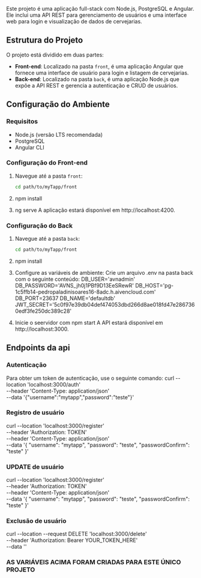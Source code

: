 Este projeto é uma aplicação full-stack com Node.js, PostgreSQL e Angular. Ele inclui uma API REST para gerenciamento de usuários e uma interface web para login e visualização de dados de cervejarias.

## Estrutura do Projeto

O projeto está dividido em duas partes:

- **Front-end**: Localizado na pasta `front`, é uma aplicação Angular que fornece uma interface de usuário para login e listagem de cervejarias.
- **Back-end**: Localizado na pasta `back`, é uma aplicação Node.js que expõe a API REST e gerencia a autenticação e CRUD de usuários.

## Configuração do Ambiente

### Requisitos

- Node.js (versão LTS recomendada)
- PostgreSQL
- Angular CLI

### Configuração do Front-end

1. Navegue até a pasta `front`:

   ```bash
   cd path/to/myTapp/front
2. npm install
3. ng serve
  A aplicação estará disponível em http://localhost:4200.

### Configuração do Back

1. Navegue até a pasta `back`:

   ```bash
   cd path/to/myTapp/front
2. npm install
3. Configure as variáveis de ambiente:
  Crie um arquivo .env na pasta back com o seguinte conteúdo:
  DB_USER='avnadmin'
  DB_PASSWORD='AVNS_jh0j1PBf9D13EeSRewR'
  DB_HOST='pg-1c5ffb14-pedropaladinisoares16-8adc.h.aivencloud.com'
  DB_PORT=23637
  DB_NAME='defaultdb'
  JWT_SECRET='5c0f97e39db04def474053dbd266d8ae018fd47e2867360edf3fe250dc389c28'
4. Inicie o seervidor com npm start
   A API estará disponível em http://localhost:3000.

## Endpoints da api
### Autenticação
Para obter um token de autenticação, use o seguinte comando:
   curl --location 'localhost:3000/auth' \
   --header 'Content-Type: application/json' \
   --data '{"username":"mytapp","password":"teste"}'


### Registro de usuário
curl --location 'localhost:3000/register' \
--header 'Authorization: TOKEN' \
--header 'Content-Type: application/json' \
--data '{
    "username": "mytapp",
    "password": "teste",
    "passwordConfirm": "teste"
}'

### UPDATE de usuário
curl --location 'localhost:3000/register' \
--header 'Authorization: TOKEN' \
--header 'Content-Type: application/json' \
--data '{
    "username": "mytapp",
    "password": "teste",
    "passwordConfirm": "teste"
}'

### Exclusão de usuário
curl --location --request DELETE 'localhost:3000/delete' \
--header 'Authorization: Bearer YOUR_TOKEN_HERE' \
--data ''



### AS VARIÁVEIS ACIMA FORAM CRIADAS PARA ESTE ÚNICO PROJETO
